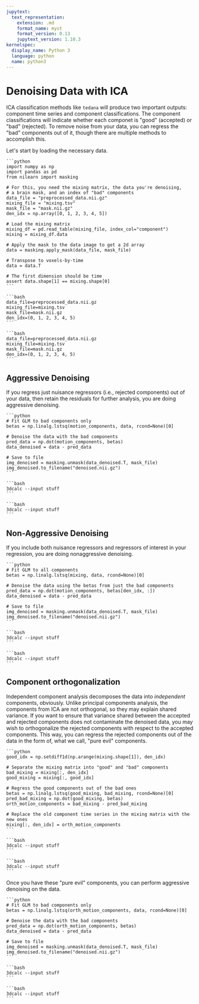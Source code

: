 ```yaml
---
jupytext:
  text_representation:
    extension: .md
    format_name: myst
    format_version: 0.13
    jupytext_version: 1.10.3
kernelspec:
  display_name: Python 3
  language: python
  name: python3
---
```


# Denoising Data with ICA

ICA classification methods like `tedana` will produce two important outputs: component time series and component classifications.
The component classifications will indicate whether each componet is "good" (accepted) or "bad" (rejected).
To remove noise from your data, you can regress the "bad" components out of it, though there are multiple methods to accomplish this.

Let's start by loading the necessary data.

````{tab} Python
```python
import numpy as np
import pandas as pd
from nilearn import masking

# For this, you need the mixing matrix, the data you're denoising,
# a brain mask, and an index of "bad" components
data_file = "preprocessed_data.nii.gz"
mixing_file = "mixing.tsv"
mask_file = "mask.nii.gz"
den_idx = np.array([0, 1, 2, 3, 4, 5])

# Load the mixing matrix
mixing_df = pd.read_table(mixing_file, index_col="component")
mixing = mixing_df.data

# Apply the mask to the data image to get a 2d array
data = masking.apply_mask(data_file, mask_file)

# Transpose to voxels-by-time
data = data.T

# The first dimension should be time
assert data.shape[1] == mixing.shape[0]
```
````
````{tab} FSL
```bash
data_file=preprocessed_data.nii.gz
mixing_file=mixing.tsv
mask_file=mask.nii.gz
den_idx=(0, 1, 2, 3, 4, 5)
```
````
````{tab} AFNI
```bash
data_file=preprocessed_data.nii.gz
mixing_file=mixing.tsv
mask_file=mask.nii.gz
den_idx=(0, 1, 2, 3, 4, 5)
```
````

## Aggressive Denoising

If you regress just nuisance regressors (i.e., rejected components) out of your data,
then retain the residuals for further analysis, you are doing aggressive denoising.

````{tab} Python
```python
# Fit GLM to bad components only
betas = np.linalg.lstsq(motion_components, data, rcond=None)[0]

# Denoise the data with the bad components
pred_data = np.dot(motion_components, betas)
data_denoised = data - pred_data

# Save to file
img_denoised = masking.unmask(data_denoised.T, mask_file)
img_denoised.to_filename("denoised.nii.gz")
```
````
````{tab} FSL
```bash
3dcalc --input stuff
```
````
````{tab} AFNI
```bash
3dcalc --input stuff
```
````

## Non-Aggressive Denoising

If you include both nuisance regressors and regressors of interest in your regression,
you are doing nonaggressive denoising.

````{tab} Python
```python
# Fit GLM to all components
betas = np.linalg.lstsq(mixing, data, rcond=None)[0]

# Denoise the data using the betas from just the bad components
pred_data = np.dot(motion_components, betas[den_idx, :])
data_denoised = data - pred_data

# Save to file
img_denoised = masking.unmask(data_denoised.T, mask_file)
img_denoised.to_filename("denoised.nii.gz")
```
````
````{tab} FSL
```bash
3dcalc --input stuff
```
````
````{tab} AFNI
```bash
3dcalc --input stuff
```
````

## Component orthogonalization

Independent component analysis decomposes the data into _independent_ components, obviously.
Unlike principal components analysis, the components from ICA are not orthogonal, so they may explain shared variance.
If you want to ensure that variance shared between the accepted and rejected components does not contaminate the denoised data,
you may wish to orthogonalize the rejected components with respect to the accepted components.
This way, you can regress the rejected components out of the data in the form of, what we call, "pure evil" components.

````{tab} Python
```python
good_idx = np.setdiff1d(np.arange(mixing.shape[1]), den_idx)

# Separate the mixing matrix into "good" and "bad" components
bad_mixing = mixing[:, den_idx]
good_mixing = mixing[:, good_idx]

# Regress the good components out of the bad ones
betas = np.linalg.lstsq(good_mixing, bad_mixing, rcond=None)[0]
pred_bad_mixing = np.dot(good_mixing, betas)
orth_motion_components = bad_mixing - pred_bad_mixing

# Replace the old component time series in the mixing matrix with the new ones
mixing[:, den_idx] = orth_motion_components
```
````
````{tab} FSL
```bash
3dcalc --input stuff
```
````
````{tab} AFNI
```bash
3dcalc --input stuff
```
````

Once you have these "pure evil" components, you can perform aggressive denoising on the data.

````{tab} Python
```python
# Fit GLM to bad components only
betas = np.linalg.lstsq(orth_motion_components, data, rcond=None)[0]

# Denoise the data with the bad components
pred_data = np.dot(orth_motion_components, betas)
data_denoised = data - pred_data

# Save to file
img_denoised = masking.unmask(data_denoised.T, mask_file)
img_denoised.to_filename("denoised.nii.gz")
```
````
````{tab} FSL
```bash
3dcalc --input stuff
```
````
````{tab} AFNI
```bash
3dcalc --input stuff
```
````